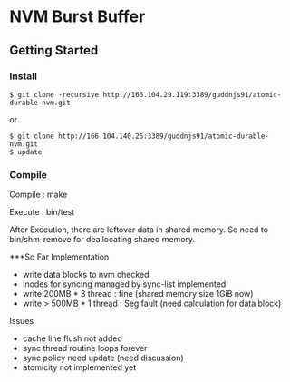 # NVM Burst Buffer
## Getting Started
### Install
```
$ git clone -recursive http://166.104.29.119:3389/guddnjs91/atomic-durable-nvm.git
```
or
```
$ git clone http://166.104.140.26:3389/guddnjs91/atomic-durable-nvm.git
$ update
```
### Compile
Compile : make

Execute : bin/test

After Execution, there are leftover data in shared memory.
So need to bin/shm-remove for deallocating shared memory.


***So Far Implementation

- write data blocks to nvm checked
- inodes for syncing managed by sync-list implemented
- write 200MB * 3 thread : fine (shared memory size 1GiB now)
- write > 500MB * 1 thread : Seg fault (need calculation for data block)

Issues
- cache line flush not added
- sync thread routine loops forever
- sync policy need update (need discussion)
- atomicity not implemented yet

